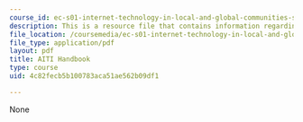 ```yaml
---
course_id: ec-s01-internet-technology-in-local-and-global-communities-spring-2005-summer-2005
description: This is a resource file that contains information regarding AITI handbook.
file_location: /coursemedia/ec-s01-internet-technology-in-local-and-global-communities-spring-2005-summer-2005/4c82fecb5b100783aca51ae562b09df1_MITEC_S01S05_aiti_handbok.pdf
file_type: application/pdf
layout: pdf
title: AITI Handbook
type: course
uid: 4c82fecb5b100783aca51ae562b09df1

---
```

None
